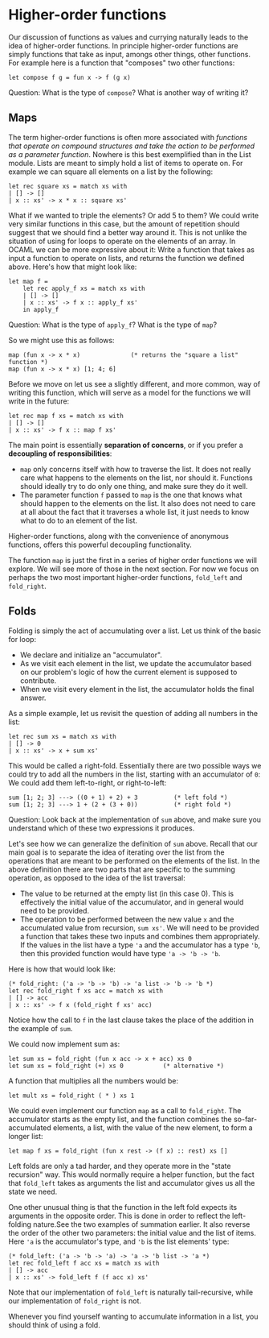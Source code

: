 # Higher-order functions

Our discussion of functions as values and currying naturally leads to the idea of higher-order functions. In principle higher-order functions are simply functions that take as input, amongs other things, other functions. For example here is a function that "composes" two other functions:
```
let compose f g = fun x -> f (g x)
```

Question: What is the type of `compose`? What is another way of writing it?

## Maps

The term higher-order functions is often more associated with *functions that operate on compound structures and take the action to be performed as a parameter function*. Nowhere is this best exemplified than in the List module. Lists are meant to simply hold a list of items to operate on. For example we can square all elements on a list by the following:
```
let rec square xs = match xs with
| [] -> []
| x :: xs' -> x * x :: square xs'
```

What if we wanted to triple the elements? Or add 5 to them? We could write very similar functions in this case, but the amount of repetition should suggest that we should find a better way around it. This is not unlike the situation of using for loops to operate on the elements of an array. In OCAML we can be more expressive about it: Write a function that takes as input a function to operate on lists, and returns the function we defined above. Here's how that might look like:
```
let map f =
    let rec apply_f xs = match xs with
    | [] -> []
    | x :: xs' -> f x :: apply_f xs'
    in apply_f
```

Question: What is the type of `apply_f`? What is the type of `map`?

So we might use this as follows:
```
map (fun x -> x * x)              (* returns the "square a list" function *)
map (fun x -> x * x) [1; 4; 6]
```

Before we move on let us see a slightly different, and more common, way of writing this function, which will serve as a model for the functions we will write in the future:
```
let rec map f xs = match xs with
| [] -> []
| x :: xs' -> f x :: map f xs'
```


The main point is essentially **separation of concerns**, or if you prefer a **decoupling of responsibilities**:

- `map` only concerns itself with how to traverse the list. It does not really care what happens to the elements on the list, nor should it. Functions should ideally try to do only one thing, and make sure they do it well.
- The parameter function `f` passed to `map` is the one that knows what should happen to the elements on the list. It also does not need to care at all about the fact that it traverses a whole list, it just needs to know what to do to an element of the list.

Higher-order functions, along with the convenience of anonymous functions, offers this powerful decoupling functionality.

The function `map` is just the first in a series of higher order functions we will explore. We will see more of those in the next section. For now we focus on perhaps the two most important higher-order functions, `fold_left` and `fold_right`.

## Folds

Folding is simply the act of accumulating over a list. Let us think of the basic for loop:

- We declare and initialize an "accumulator".
- As we visit each element in the list, we update the accumulator based on our problem's logic of how the current element is supposed to contribute.
- When we visit every element in the list, the accumulator holds the final answer.

As a simple example, let us revisit the question of adding all numbers in the list:
```
let rec sum xs = match xs with
| [] -> 0
| x :: xs' -> x + sum xs'
```
This would be called a right-fold. Essentially there are two possible ways we could try to add all the numbers in the list, starting with an accumulator of `0`: We could add them left-to-right, or right-to-left:
```
sum [1; 2; 3] ---> ((0 + 1) + 2) + 3          (* left fold *)
sum [1; 2; 3] ---> 1 + (2 + (3 + 0))          (* right fold *)
```

Question: Look back at the implementation of `sum` above, and make sure you understand which of these two expressions it produces.

Let's see how we can generalize the definition of `sum` above. Recall that our main goal is to separate the idea of iterating over the list from the operations that are meant to be performed on the elements of the list. In the above definition there are two parts that are specific to the summing operation, as opposed to the idea of the list traversal:

- The value to be returned at the empty list (in this case 0). This is effectively the initial value of the accumulator, and in general would need to be provided.
- The operation to be performed between the new value `x` and the accumulated value from recursion, `sum xs'`. We will need to be provided a function that takes these two inputs and combines them appropriately. If the values in the list have a type `'a` and the accumulator has a type `'b`, then this provided function would have type `'a -> 'b -> 'b`.

Here is how that would look like:
```
(* fold_right: ('a -> 'b -> 'b) -> 'a list -> 'b -> 'b *)
let rec fold_right f xs acc = match xs with
| [] -> acc
| x :: xs' -> f x (fold_right f xs' acc)
```

Notice how the call to `f` in the last clause takes the place of the addition in the example of `sum`.

We could now implement sum as:
```
let sum xs = fold_right (fun x acc -> x + acc) xs 0
let sum xs = fold_right (+) xs 0           (* alternative *)
```
A function that multiplies all the numbers would be:
```
let mult xs = fold_right ( * ) xs 1
```

We could even implement our function `map` as a call to `fold_right`. The accumulator starts as the empty list, and the function combines the so-far-accumulated elements, a list, with the value of the new element, to form a longer list:
```
let map f xs = fold_right (fun x rest -> (f x) :: rest) xs []
```

Left folds are only a tad harder, and they operate more in the "state recursion" way. This would normally require a helper function, but the fact that `fold_left` takes as arguments the list and accumulator gives us all the state we need.

One other unusual thing is that the function in the left fold expects its arguments in the opposite order. This is done in order to reflect the left-folding nature.See the two examples of summation earlier. It also reverse the order of the other two parameters: the initial value and the list of items. Here `'a` is the accumulator's type, and `'b` is the list elements' type:
```
(* fold_left: ('a -> 'b -> 'a) -> 'a -> 'b list -> 'a *)
let rec fold_left f acc xs = match xs with
| [] -> acc
| x :: xs' -> fold_left f (f acc x) xs'
```

Note that our implementation of `fold_left` is naturally tail-recursive, while our implementation of `fold_right` is not.

Whenever you find yourself wanting to accumulate information in a list, you should think of using a fold.
